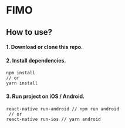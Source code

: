 <h1>FIMO</h1>
<h2>How to use?</h2>
<h4>1. Download or clone this repo.</br></h4>
<h4>2. Install dependencies.</br></h4>

```
npm install
// or
yarn install
```

<h4>3. Run project on iOS / Android.</h4>

```
react-native run-android // npm run android
 // or
react-native run-ios // yarn android
```

